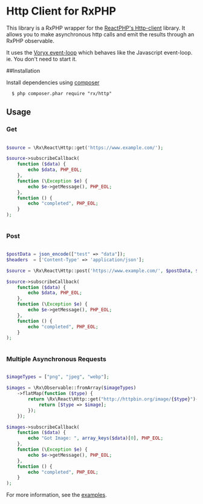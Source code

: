 # Http Client for RxPHP


This library is a RxPHP wrapper for the [ReactPHP's Http-client](https://github.com/reactphp/http-client) library.  It allows you to make asynchronous http calls and emit the results through an RxPHP observable.

It uses the [Voryx event-loop](https://github.com/voryx/event-loop) which behaves like the Javascript event-loop.  ie. You don't need to start it.


##Installation

Install dependencies using [composer](https://getcomposer.org/doc/00-intro.md#downloading-the-composer-executable)

      $ php composer.phar require "rx/http"      

## Usage

### Get
```php
    
$source = \Rx\React\Http::get('https://www.example.com/');

$source->subscribeCallback(
    function ($data) {
        echo $data, PHP_EOL;
    },
    function (\Exception $e) {
        echo $e->getMessage(), PHP_EOL;
    },
    function () {
        echo "completed", PHP_EOL;
    }
);
    
```

### Post
```php
    
$postData = json_encode(["test" => "data"]);
$headers  = ['Content-Type' => 'application/json'];

$source = \Rx\React\Http::post('https://www.example.com/', $postData, $headers);

$source->subscribeCallback(
    function ($data) {
        echo $data, PHP_EOL;
    },
    function (\Exception $e) {
        echo $e->getMessage(), PHP_EOL;
    },
    function () {
        echo "completed", PHP_EOL;
    }
);
    
```

### Multiple Asynchronous Requests

```php

$imageTypes = ["png", "jpeg", "webp"];

$images = \Rx\Observable::fromArray($imageTypes)
    ->flatMap(function ($type) {
        return \Rx\React\Http::get("http://httpbin.org/image/{$type}")->map(function ($image) use ($type) {
            return [$type => $image];
        });
    });

$images->subscribeCallback(
    function ($data) {
        echo "Got Image: ", array_keys($data)[0], PHP_EOL;
    },
    function (\Exception $e) {
        echo $e->getMessage(), PHP_EOL;
    },
    function () {
        echo "completed", PHP_EOL;
    }
);


```


For more information, see the [examples](examples).